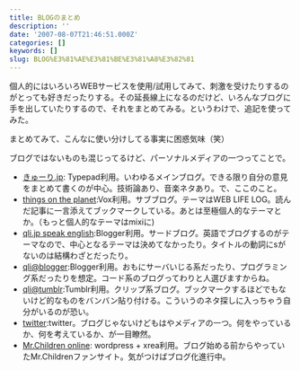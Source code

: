 ```yaml
---
title: BLOGのまとめ
description: ''
date: '2007-08-07T21:46:51.000Z'
categories: []
keywords: []
slug: BLOG%E3%81%AE%E3%81%BE%E3%81%A8%E3%82%81
---
```

個人的にはいろいろWEBサービスを使用/試用してみて、刺激を受けたりするのがとっても好きだったりする。その延長線上になるのだけど、いろんなブログに手を出していたりするので、それをまとめてみる。というわけで、追記を使ってみた。

まとめてみて、こんなに使い分けしてる事実に困惑気味（笑）

ブログではないものも混じってるけど、パーソナルメディアの一つってことで。

*   [きゅーり.jp](http://blog.qli.jp/): Typepad利用。いわゆるメインブログ。できる限り自分の意見をまとめて書くのが中心。技術論あり、音楽ネタあり。で、ここのこと。
*   [things on the planet](http://qli.vox.com/):Vox利用。サブブログ。テーマはWEB LIFE LOG。読んだ記事に一言添えてブックマークしている。あとは至極個人的なテーマとか。（もっと個人的なテーマはmixiに)
*   [qli.jp speak english](http://9-li.blogspot.com/):Blogger利用。サードブログ。英語でブログするのがテーマなので、中心となるテーマは決めてなかったり。タイトルの動詞にsがないのは結構わざとだったり。
*   [qli@blogger](http://hiroqli.blogspot.com/):Blogger利用。おもにサーバいじる系だったり、プログラミング系だったりを想定。コード系のブログってわりと人選びますからね。
*   [qli@tumblr](http://qli.tumblr.com/):Tumblr利用。クリップ系ブログ。ブックマークするほどでもないけど的なものをバンバン貼り付ける。こういうのネタ探しに入っちゃう自分がいるのが恐い。
*   [twitter](http://twitter.com/hiro_qli):twitter。ブログじゃないけどもはやメディアの一つ。何をやっているか、何を考えているか、が一目瞭然。
*   [Mr.Children online](http://blog.mrchildren-fan.net/): wordpress + xrea利用。ブログ始める前からやっていたMr.Childrenファンサイト。気がつけばブログ化進行中。